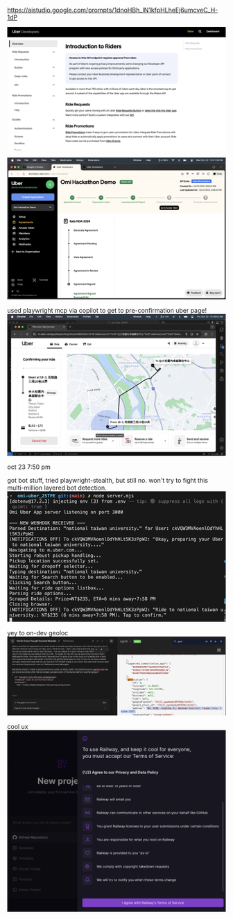 https://aistudio.google.com/prompts/1dnoHBh_lN1kfpHLheEj6umcveC_H-1dP

![alt text](image-1.png)

![alt text](image.png)

used playwright mcp via copilot to get to pre-confirmation uber page!
![alt text](image-2.png)

oct 23 7:50 pm

got bot stuff, tried playwright-stealth, but still no. won't try to fight this multi-million layered bot detection.
![alt text](image-3.png)

yey to on-dev geoloc
![alt text](image-4.png)

cool ux
![alt text](image-5.png)
